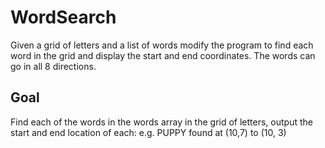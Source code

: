 # WordSearch
Given a grid of letters and a list of words modify the program to find each word in the grid and display the start and end coordinates.  The words can go in all 8 directions.

## Goal
Find each of the words in the words array in the grid of letters, output the start and end location of each:
	e.g. PUPPY found at (10,7) to (10, 3) 

